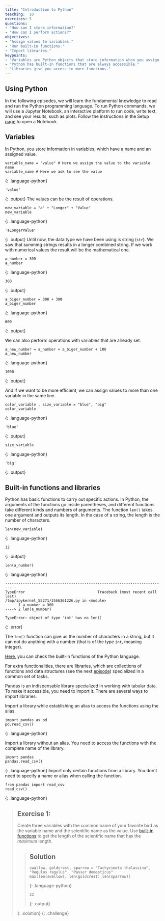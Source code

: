 ```yaml
---
title: "Introduction to Python"
teaching:  10
exercises: 5
questions:
- "How can I store information?"
- "How can I perform actions?"
objectives:
- "Assign values to variables."
- "Run built-in functions."
- "Import libraries."
keypoints:
- "Variables are Python objects that store information when you assign it to them."
- "Python has built-in functions that are always accessible."
- "Libraries give you access to more functions."
---
```

## Using Python

In the following episodes, we will learn the fundamental knowledge to read and run the Python programming language. To run Python commands, we will use a Jupyter Notebook, an interactive platform to run code, write text, and see your results, such as plots. Follow the instructions in the Setup [page](https://carpentries-incubator.github.io/pangenomics-workshop/setup.html) to open a Notebook.

## Variables

In Python, you store information in variables, which have a name and an assigned value.
~~~
variable_name = "value" # Here we assign the value to the variable name
variable_name # Here we ask to see the value
~~~
{: .language-python}
~~~
'value'
~~~
{: .output}
The values can be the result of operations.
~~~
new_variable = "a" + "Longer" + "Value"
new_variable
~~~
{: .language-python}
~~~
'aLongerValue'
~~~
{: .output}
Until now, the data type we have been using is string (`str`). We saw that summing strings results in a longer combined string.
If we work with numerical values the result will be the mathematical one.
~~~
a_number = 300
a_number
~~~
{: .language-python}
~~~
300
~~~
{: .output}
~~~
a_biger_number = 300 + 300
a_biger_number
~~~
{: .language-python}
~~~
600
~~~
{: .output}

We can also perform operations with variables that are already set.
~~~
a_new_number = a_number + a_biger_number + 100
a_new_number
~~~
{: .language-python}
~~~
1000
~~~
{: .output}

And if we want to be more efficient, we can assign values to more than one variable in the same line.

~~~
color_variable , size_variable = "blue", "big"
color_variable
~~~
{: .language-python}
~~~
'blue'
~~~
{: .output}
~~~
size_variable
~~~
{: .language-python}
~~~
'big'
~~~
{: .output}

## Built-in functions and libraries

Python has basic functions to carry out specific actions. In Python, the arguments of the functions go inside parentheses, and different functions take different kinds and numbers of arguments. The function `len()` takes one argument and outputs its length. In the case of a string, the length is the number of characters.
~~~
len(new_variable)
~~~
{: .language-python}
~~~
12
~~~
{: .output}
~~~
len(a_number)
~~~
{: .language-python}
~~~
---------------------------------------------------------------------------
TypeError                                 Traceback (most recent call last)
/tmp/ipykernel_55271/3566361226.py in <module>
      1 a_number = 300
----> 2 len(a_number)

TypeError: object of type 'int' has no len()
~~~
{: .error}

The `len()` function can give us the number of characters in a string, but it can not do anything with a number (that is of the type `int`, meaning integer). 

[Here](https://docs.python.org/3/library/functions.html), you can check the built-in functions of the Python language.

For extra functionalities, there are libraries, which are collections of functions and data structures (see the next [episode](https://czirion.github.io/pangenomics-python/02-data-structures/index.html))  specialized in a common set of tasks.

Pandas is an indispensable library specialized in working with tabular data. To make it accessible, you need to import it. 
There are several ways to import libraries. 

Import a library while establishing an alias to access the functions using the alias.
~~~
import pandas as pd
pd.read_csv()
~~~
{: .language-python}

Import a library without an alias. You need to access the functions with the complete name of the library.
~~~
import pandas
pandas.read_csv()
~~~
{: .language-python}
Import only certain functions from a library. You don't need to specify a name or alias when calling the function.
~~~
from pandas import read_csv
read_csv()
~~~
{: .language-python}

> ## Exercise 1: 
> Create three variables with the common name of your favorite bird as the variable name and the scientific name as the value.
> Use [built-in functions](https://docs.python.org/3/library/functions.html) to get the length of the scientific name that has the *max*imum length.
>  
> > ## Solution
> > ~~~
> > swallow, goldcrest, sparrow = "Tachycineta thalassina", "Regulus regulus", "Passer domesticus"
> > max(len(swallow), len(goldcrest),len(sparrow))
> > ~~~
> > {: .language-python}
> > ~~~
> > 22
> > ~~~
> > {: .output}
> > 
> {: .solution}
{: .challenge}
